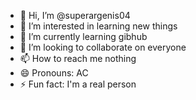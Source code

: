 - 👋 Hi, I’m @superargenis04
- 👀 I’m interested in learning new things
- 🌱 I’m currently learning gibhub
- 💞️ I’m looking to collaborate on everyone
- 📫 How to reach me nothing
- 😄 Pronouns: AC
- ⚡ Fun fact: I'm a real person

<!---
superargenis04/superargenis04 is a ✨ special ✨ repository because its `README.md` (this file) appears on your GitHub profile.
You can click the Preview link to take a look at your changes.
--->
